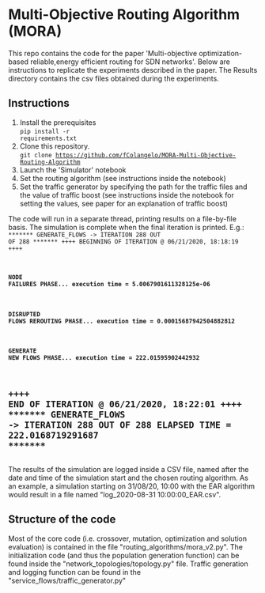 # Multi-Objective Routing Algorithm (MORA)
This repo contains the code for the paper 'Multi-objective optimization-based reliable,energy efficient routing for SDN networks'.
Below are instructions to replicate the experiments described in the paper.
The Results directory contains the csv files obtained during the experiments.

## Instructions
1) Install the prerequisites <br>
<code>pip install -r requirements.txt</code>
2) Clone this repository. <br>
<code>git clone https://github.com/fColangelo/MORA-Multi-Objective-Routing-Algorithm</code>
3) Launch the 'Simulator' notebook
4) Set the routing algorithm (see instructions inside the notebook)
5) Set the traffic generator by specifying the path for the traffic files and the value of traffic boost (see instructions inside the notebook for setting the values, see paper for an explanation of traffic boost)

The code will run in a separate thread, printing results on a file-by-file basis. The simulation is complete when the final iteration is printed. E.g.:
<code>
******* GENERATE_FLOWS -> ITERATION 288 OUT OF 288 *******
++++ BEGINNING OF ITERATION @ 06/21/2020, 18:18:19 ++++

#### NODE FAILURES PHASE... execution time = 5.0067901611328125e-06
#### DISRUPTED FLOWS REROUTING PHASE... execution time = 0.00015687942504882812
#### GENERATE NEW FLOWS PHASE... execution time = 222.01595902442932
++++ END OF ITERATION @ 06/21/2020, 18:22:01 ++++
******* GENERATE_FLOWS -> ITERATION 288 OUT OF 288 ELAPSED TIME = 222.0168719291687 *******
--------------------------------------------------------------------------
</code>
The results of the simulation are logged inside a CSV file, named after the date and time of the simulation start and the chosen routing algorithm. As an example, a simulation starting on 31/08/20, 10:00 with the EAR algorithm would result in a file named "log_2020-08-31 10:00:00_EAR.csv".

## Structure of the code

Most of the core code (i.e. crossover, mutation, optimization and solution evaluation) is contained in the file "routing_algorithms/mora_v2.py". The initialization code (and thus the population generation function) can be found inside the "network_topologies/topology.py" file.
Traffic generation and logging function can be found in the "service_flows/traffic_generator.py"
